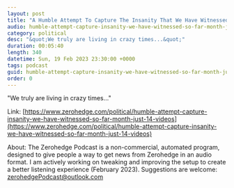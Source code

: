 ```yaml
---
layout: post
title: "A Humble Attempt To Capture The Insanity That We Have Witnessed So Far This Month In Just 14 Videos"
audio: humble-attempt-capture-insanity-we-have-witnessed-so-far-month-just-14-videos-0
category: political
desc: "&quot;We truly are living in crazy times...&quot;"
duration: 00:05:40
length: 340
datetime: Sun, 19 Feb 2023 23:30:00 +0000
tags: podcast
guid: humble-attempt-capture-insanity-we-have-witnessed-so-far-month-just-14-videos-0
order: 0
---
```

&quot;We truly are living in crazy times...&quot;

Link: [https://www.zerohedge.com/political/humble-attempt-capture-insanity-we-have-witnessed-so-far-month-just-14-videos](https://www.zerohedge.com/political/humble-attempt-capture-insanity-we-have-witnessed-so-far-month-just-14-videos)

About: The Zerohedge Podcast is a non-commercial, automated program, designed to give people a way to get news from Zerohedge in an audio format.  I am actively working on tweaking and improving the setup to create a better listening experience (February 2023).  Suggestions are welcome: [zerohedgePodcast@outlook.com](mailto:zerohedgePodcast@outlook.com)